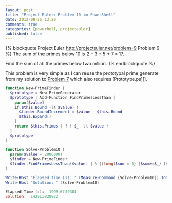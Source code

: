 ```yaml
---
layout: post
title: "Project Euler: Problem 10 in PowerShell"
date: 2012-08-26 13:20
comments: true
categories: [powerhell, projecteuler]
published: false
---
```

{% blockquote Project Euler http://projecteuler.net/problem=9 Problem 9 %}
The sum of the primes below 10 is 2 + 3 + 5 + 7 = 17.

Find the sum of all the primes below two million.
{% endblockquote %}

This problem is very simple as I can reuse the prototypal prime generate from my solution to [Problem 7][] which also requires [Prototype.ps][].

``` ps1
function New-PrimeFinder {
  $prototype = New-PrimeGenerator
  $prototype | Add-Function FindPrimesLessThan { 
    param($value)
    if($this.Bound -lt $value) { 
      $finder.BoundIncrement = $value - $this.Bound
      $this.Expand()
    }
    return $this.Primes | ? { $_ -lt $value }
  }
  $prototype
}

function Solve-Problem10 {
  param($value = 2000000)
  $finder = New-PrimeFinder
  $finder.FindPrimesLessThan($value) | % {[long]$sum = 0} {$sum+=$_} {$sum}
}

Write-Host "Elapsed Time (s): " (Measure-Command {Solve-Problem10}).TotalSeconds
Write-Host "Solution: " (Solve-Problem10)

Elapsed Time (s):  1999.6739304
Solution:  142913828922
```

  [Problem 7]: /2012/08/project-euler-problem-7-in-prototypal-powershell
  [Prototye.ps]: https://github.com/idavis/prototype.ps
